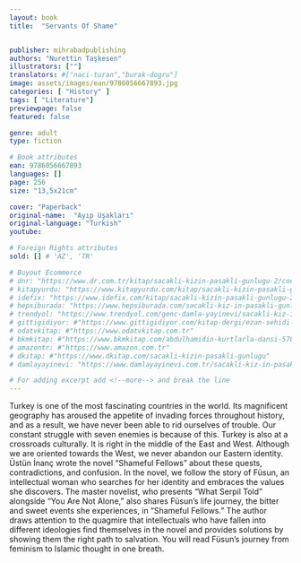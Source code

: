 ```yaml
---
layout: book
title:  "Servants Of Shame"


publisher: mihrabadpublishing
authors: "Nurettin Taşkesen"
illustrators: [""]
translators: #["naci-turan","burak-dogru"]
image: assets/images/ean/9786056667893.jpg
categories: [ "History" ]
tags: [ "Literature"]
previewpage: false
featured: false

genre: adult
type: fiction

# Book attributes
ean: 9786056667893
languages: []
page: 256
size: "13,5x21cm"

cover: "Paperback"
original-name:  "Ayıp Uşakları"
original-language: "Turkish"
youtube:

# Foreign Rights attributes
sold: [] # 'AZ', 'TR'

# Buyout Ecommerce
# dnr: "https://www.dr.com.tr/kitap/sacakli-kizin-pasakli-gunlugu-2/cocuk-ve-genclik/genclik-10-yas/roman-oyku/urunno=0001893059001"
# kitapyurdu: "https://www.kitapyurdu.com/kitap/sacakli-kizin-pasakli-gunlugu-2-/560122.html&filter_name=Sa%C3%A7akl%C4%B1+K%C4%B1z%27%C4%B1n+Pasakl%C4%B1+G%C3%BCnl%C3%BC%C4%9F%C3%BC+2"
# idefix: "https://www.idefix.com/kitap/sacakli-kizin-pasakli-gunlugu-2/cocuk-ve-genclik/genclik-10-yas/roman-oyku/urunno=0001893059001"
# hepsiburada: "https://www.hepsiburada.com/sacakli-kiz-in-pasakli-gunlugu-2-damla-yayinevi-p-HBV000012ER86"
# trendyol: "https://www.trendyol.com/genc-damla-yayinevi/sacakli-kiz-in-pasakli-gunlugu-2-p-54825777"
# gittigidiyor: #"https://www.gittigidiyor.com/kitap-dergi/ezan-sehidi-adnan-menderes_pdp_732728793"
# odatvkitap: #"https://www.odatvkitap.com.tr"
# bkmkitap: #"https://www.bkmkitap.com/abdulhamidin-kurtlarla-dansi-578226"
# amazontr: #"https://www.amazon.com.tr"
# dkitap: #"https://www.dkitap.com/sacakli-kizin-pasakli-gunlugu"
# damlayayinevi: "https://www.damlayayinevi.com.tr/sacakli-kiz-in-pasakli-gunlugu-2-bu-iste-bi-terslik-var"

# For adding excerpt add <!--more--> and break the line
---
```

Turkey is one of the most fascinating countries in
the world. Its magnificent geography has aroused
the appetite of invading forces throughout history,
and as a result, we have never been able to rid
ourselves of trouble. Our constant struggle with
seven enemies is because of this. Turkey is also
at a crossroads culturally. It is right in the middle
of the East and West. Although we are oriented
towards the West, we never abandon our Eastern
identity. Üstün İnanç wrote the novel “Shameful
Fellows” about these quests, contradictions, and
confusion. In the novel, we follow the story of
Füsun, an intellectual woman who searches for her
identity and embraces the values she discovers.
The master novelist, who presents “What Serpil
Told” alongside “You Are Not Alone,” also shares
Füsun’s life journey, the bitter and sweet events
she experiences, in “Shameful Fellows.” The
author draws attention to the quagmire that intellectuals who have fallen into different ideologies
find themselves in the novel and provides solutions
by showing them the right path to salvation. You
will read Füsun’s journey from feminism to Islamic
thought in one breath.
<!--more--> 

